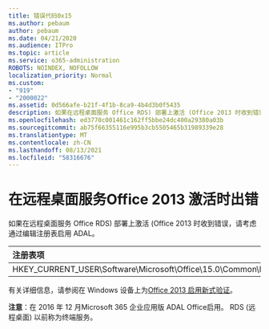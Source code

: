 ```yaml
---
title: 错误代码0x15
ms.author: pebaum
author: pebaum
ms.date: 04/21/2020
ms.audience: ITPro
ms.topic: article
ms.service: o365-administration
ROBOTS: NOINDEX, NOFOLLOW
localization_priority: Normal
ms.custom:
- "919"
- "2000022"
ms.assetid: 0d566afe-b21f-4f1b-8ca9-4b4d3b0f5435
description: 如果在远程桌面服务 Office RDS) 部署上激活 (Office 2013 时收到错误，请考虑通过编辑注册表启用 ADAL。
ms.openlocfilehash: ed3770c001461c162ff5bbe24dc400a29380a03b
ms.sourcegitcommit: ab75f66355116e995b3cb5505465b31989339e28
ms.translationtype: MT
ms.contentlocale: zh-CN
ms.lasthandoff: 08/13/2021
ms.locfileid: "58316676"
---
```

# <a name="error-while-activation-office-2013-on-remote-desktop-services"></a>在远程桌面服务Office 2013 激活时出错

如果在远程桌面服务 Office RDS) 部署上激活 (Office 2013 时收到错误，请考虑通过编辑注册表启用 ADAL。
  
|**注册表项**|**Type**|**值**|
|:-----|:-----|:-----|
|HKEY_CURRENT_USER\Software\Microsoft\Office\15.0\Common\Identity\EnableADAL  <br/> |REG_DWORD  <br/> |1   <br/> |

有关详细信息，请参阅在 Windows 设备上为[Office 2013 启用新式验证](https://docs.microsoft.com/microsoft-365/admin/security-and-compliance/enable-modern-authentication)。
  
**注意**：在 2016 年 12 月Microsoft 365 企业应用版 ADAL Office启用。 RDS (远程桌面) 以前称为终端服务。
  